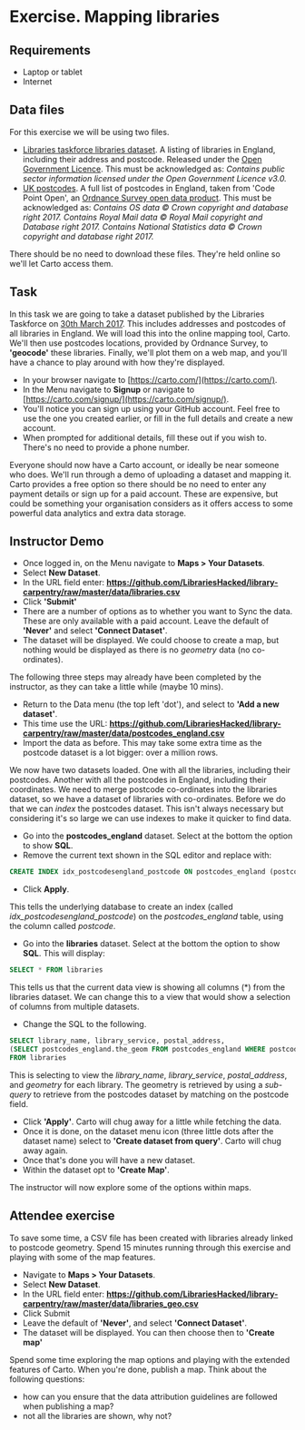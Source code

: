 Exercise.  Mapping libraries
============================

Requirements
------------

- Laptop or tablet
- Internet

Data files
----------

For this exercise we will be using two files.

- [Libraries taskforce libraries dataset](https://github.com/LibrariesHacked/library-carpentry/raw/master/data/libraries.csv).  A listing of libraries in England, including their address and postcode.  Released under the [Open Government Licence](http://www.nationalarchives.gov.uk/doc/open-government-licence/version/3/). This must be acknowledged as: *Contains public sector information licensed under the Open Government Licence v3.0.*
- [UK postcodes](https://github.com/LibrariesHacked/library-carpentry/raw/master/data/postcodes_england.csv]).  A full list of postcodes in England, taken from 'Code Point Open', an [Ordnance Survey open data product](https://www.ordnancesurvey.co.uk/business-and-government/licensing/using-creating-data-with-os-products/os-opendata.html).  This must be acknowledged as: *Contains OS data © Crown copyright and database right 2017. Contains Royal Mail data © Royal Mail copyright and Database right 2017. Contains National Statistics data © Crown copyright and database right 2017.*

There should be no need to download these files.  They're held online so we'll let Carto access them.

Task
----

In this task we are going to take a dataset published by the Libraries Taskforce on [30th March 2017](https://librariestaskforce.blog.gov.uk/2017/03/30/library-data-the-story-so-far-and-next-steps/).  This includes addresses and postcodes of all libraries in England.  We will load this into the online mapping tool, Carto.  We'll then use postcodes locations, provided by Ordnance Survey, to **'geocode'** these libraries.  Finally, we'll plot them on a web map, and you'll have a chance to play around with how they're displayed.

- In your browser navigate to [https://carto.com/](https://carto.com/).
- In the Menu navigate to **Signup** or navigate to [https://carto.com/signup/](https://carto.com/signup/).
- You'll notice you can sign up using your GitHub account.  Feel free to use the one you created earlier, or fill in the full details and create a new account.
- When prompted for additional details, fill these out if you wish to.  There's no need to provide a phone number.

Everyone should now have a Carto account, or ideally be near someone who does.  We'll run through a demo of uploading a dataset and mapping it.  Carto provides a free option so there should be no need to enter any payment details or sign up for a paid account.  These are expensive, but could be something your organisation considers as it offers access to some powerful data analytics and extra data storage.

Instructor Demo
---------------

- Once logged in, on the Menu navigate to **Maps > Your Datasets**.
- Select **New Dataset**.
- In the URL field enter: **https://github.com/LibrariesHacked/library-carpentry/raw/master/data/libraries.csv**
- Click **'Submit'**
- There are a number of options as to whether you want to Sync the data. These are only available with a paid account.  Leave the default of **'Never'** and select **'Connect Dataset'**.
- The dataset will be displayed.  We could choose to create a map, but nothing would be displayed as there is no *geometry* data (no co-ordinates).

The following three steps may already have been completed by the instructor, as they can take a little while (maybe 10 mins).

- Return to the Data menu (the top left 'dot'), and select to **'Add a new dataset'**.
- This time use the URL: **https://github.com/LibrariesHacked/library-carpentry/raw/master/data/postcodes_england.csv**
- Import the data as before.  This may take some extra time as the postcode dataset is a lot bigger: over a million rows.

We now have two datasets loaded.  One with all the libraries, including their postcodes.  Another with all the postcodes in England, including their coordinates.  We need to merge postcode co-ordinates into the libraries dataset, so we have a dataset of libraries with co-ordinates.  Before we do that we can *index* the postcodes dataset. This isn't always necessary but considering it's so large we can use indexes to make it quicker to find data.

- Go into the **postcodes_england** dataset.  Select at the bottom the option to show **SQL**.
- Remove the current text shown in the SQL editor and replace with:

```SQL
CREATE INDEX idx_postcodesengland_postcode ON postcodes_england (postcode)
```

- Click **Apply**.

This tells the underlying database to create an index (called *idx_postcodesengland_postcode*) on the *postcodes_england* table, using the column called *postcode*.

- Go into the **libraries** dataset.  Select at the bottom the option to show **SQL**.  This will display:

```SQL
SELECT * FROM libraries
```

This tells us that the current data view is showing all columns (*) from the libraries dataset.  We can change this to a view that would show a selection of columns from multiple datasets.

- Change the SQL to the following.

```SQL
SELECT library_name, library_service, postal_address,
(SELECT postcodes_england.the_geom FROM postcodes_england WHERE postcodes_england.postcode = libraries.postcode)
FROM libraries
```

This is selecting to view the *library_name*, *library_service*, *postal_address*, and *geometry* for each library.  The geometry is retrieved by using a *sub-query* to retrieve from the postcodes dataset by matching on the postcode field.

- Click **'Apply'**.  Carto will chug away for a little while fetching the data.
- Once it is done, on the dataset menu icon (three little dots after the dataset name) select to **'Create dataset from query'**.  Carto will chug away again.
- Once that's done you will have a new dataset.
- Within the dataset opt to **'Create Map'**.

The instructor will now explore some of the options within maps.

Attendee exercise
-----------------

To save some time, a CSV file has been created with libraries already linked to postcode geometry.  Spend 15 minutes running through this exercise and playing with some of the map features.

- Navigate to **Maps > Your Datasets**.
- Select **New Dataset**.
- In the URL field enter: **https://github.com/LibrariesHacked/library-carpentry/raw/master/data/libraries_geo.csv**
- Click Submit
- Leave the default of **'Never'**, and select **'Connect Dataset'**.
- The dataset will be displayed.  You can then choose then to **'Create map'**

Spend some time exploring the map options and playing with the extended features of Carto.  When you're done, publish a map.  Think about the following questions:

- how can you ensure that the data attribution guidelines are followed when publishing a map?
- not all the libraries are shown, why not?